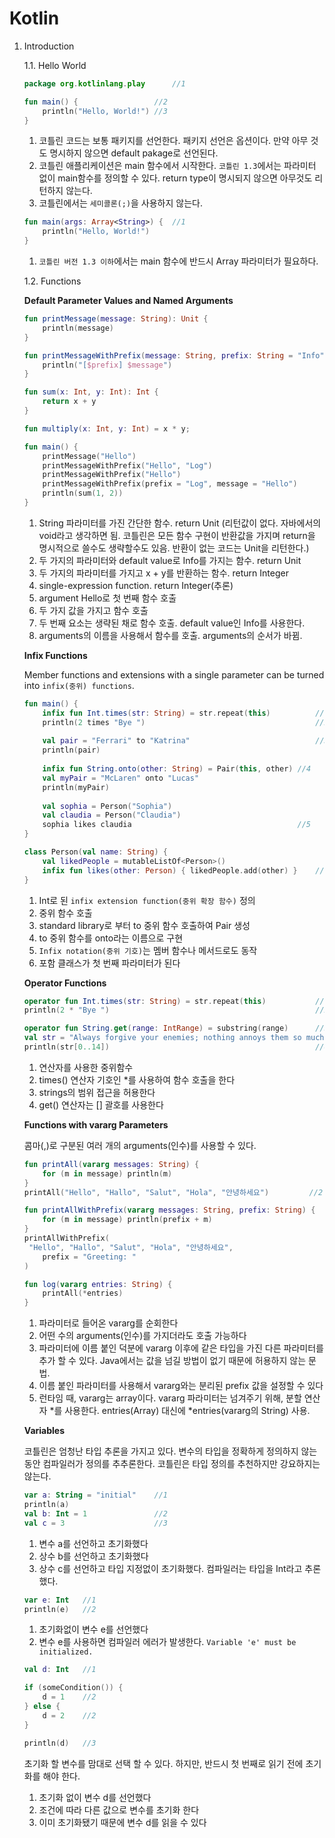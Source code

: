 # Kotlin

1. Introduction

   1.1. Hello World

   ```kotlin
   package org.kotlinlang.play		//1
   
   fun main() {					//2
       println("Hello, World!")	//3
   }
   ```

   1. 코틀린 코드는 보통 패키지를 선언한다. 패키지 선언은 옵션이다. 만약 아무 것도 명시하지 않으면 default pakage로 선언된다.
   2. 코틀린 애플리케이션은 main 함수에서 시작한다. `코틀린 1.3`에서는 파라미터 없이 main함수를 정의할 수 있다. return type이 명시되지 않으면 아무것도 리턴하지 않는다.
   3. 코틀린에서는 `세미콜론(;)`을 사용하지 않는다.

   ```kotlin
   fun main(args: Array<String>) {	//1
       println("Hello, World!")
   }
   ```

   1. `코틀린 버전 1.3 이하`에서는 main 함수에 반드시 Array<String> 파라미터가 필요하다.

   

   1.2. Functions

   **Default Parameter Values and Named Arguments**

   ```kotlin
   fun printMessage(message: String): Unit {								//1
       println(message)
   }
   
   fun printMessageWithPrefix(message: String, prefix: String = "Info") {	//2
       println("[$prefix] $message")
   }
   
   fun sum(x: Int, y: Int): Int {											//3
       return x + y
   }
   
   fun multiply(x: Int, y: Int) = x * y;									//4
   
   fun main() {
       printMessage("Hello")												//5
       printMessageWithPrefix("Hello", "Log")								//6
       printMessageWithPrefix("Hello")										//7
       printMessageWithPrefix(prefix = "Log", message = "Hello")			//8
       println(sum(1, 2))													//9
   }
   ```

   1. String 파라미터를 가진 간단한 함수. return Unit (리턴값이 없다. 자바에서의 void라고 생각하면 됨. 코틀린은 모든 함수 구현이 반환값을 가지며 return을 명시적으로 쓸수도 생략할수도 있음. 반환이 없는 코드는 Unit을 리턴한다.)
   2. 두 가지의 파라미터와 default value로 Info를 가지는 함수. return Unit
   3. 두 가지의 파라미터를 가지고 x + y를 반환하는 함수. return Integer
   4. single-expression function. return Integer(추론)
   5. argument Hello로 첫 번째 함수 호출
   6. 두 가지 값을 가지고 함수 호출
   7. 두 번째 요소는 생략된 채로 함수 호출. default value인 Info를 사용한다.
   8. arguments의 이름을 사용해서 함수를 호출. arguments의 순서가 바뀜.

   

   **Infix Functions**

   Member functions and extensions with a single parameter can be turned into `infix(중위) functions`.

   ```kotlin
   fun main() {
       infix fun Int.times(str: String) = str.repeat(this)			//1
       println(2 times "Bye ")										//2
       
       val pair = "Ferrari" to "Katrina"							//3
       println(pair)
       
       infix fun String.onto(other: String) = Pair(this, other)	//4
       val myPair = "McLaren" onto "Lucas"
       println(myPair)
       
       val sophia = Person("Sophia")
       val claudia = Person("Claudia")
       sophia likes claudia										//5
   }
   
   class Person(val name: String) {
       val likedPeople = mutableListOf<Person>()
       infix fun likes(other: Person) { likedPeople.add(other) }	//6
   }
   ```

   1. Int로 된 `infix extension function(중위 확장 함수)` 정의
   2. 중위 함수 호출
   3. standard library로 부터 to 중위 함수 호출하여 Pair 생성
   4. to 중위 함수를 onto라는 이름으로 구현
   5. `Infix notation(중위 기호)`는 멤버 함수나 메서드로도 동작
   6. 포함 클래스가 첫 번째 파라미터가 된다

   

   **Operator Functions**

   ```kotlin
   operator fun Int.times(str: String) = str.repeat(this)			//1
   println(2 * "Bye ")												//2
   
   operator fun String.get(range: IntRange) = substring(range)		//3
   val str = "Always forgive your enemies; nothing annoys them so much."
   println(str[0..14])												//4
   ```

   1. 연산자를 사용한 중위함수
   2. times() 연산자 기호인 *를 사용하여 함수 호출을 한다
   3. strings의 범위 접근을 허용한다
   4. get() 연산자는 [] 괄호를 사용한다

   

   **Functions with vararg Parameters**

   콤마(,)로 구분된 여러 개의 arguments(인수)를 사용할 수 있다.

   ```kotlin
   fun printAll(vararg messages: String) {								//1
       for (m in message) println(m)
   }
   printAll("Hello", "Hallo", "Salut", "Hola", "안녕하세요")			//2
   
   fun printAllWithPrefix(vararg messages: String, prefix: String) {	//3
       for (m in message) println(prefix + m)
   }
   printAllWithPrefix(
   	"Hello", "Hallo", "Salut", "Hola", "안녕하세요",
       prefix = "Greeting: "											//4
   )
   
   fun log(vararg entries: String) {
       printAll(*entries)												//5
   }
   ```

   1. 파라미터로 들어온 vararg를 순회한다
   2. 어떤 수의 arguments(인수)를 가지더라도 호출 가능하다
   3. 파라미터에 이름 붙인 덕분에 vararg 이후에 같은 타입을 가진 다른 파라미터를 추가 할 수 있다. Java에서는 값을 넘길 방법이 없기 때문에 허용하지 않는 문법.
   4. 이름 붙인 파라미터를 사용해서 vararg와는 분리된  prefix 값을 설정할 수 있다
   5. 런타임 때, vararg는 array이다. vararg 파라미터는 넘겨주기 위해, 분할 연산자 *를 사용한다. entries(Array<String>) 대신에 *entries(vararg의 String) 사용.

   

   **Variables**

   코틀린은 엄청난 타입 추론을 가지고 있다. 변수의 타입을 정확하게 정의하지 않는 동안 컴파일러가 정의를 추추론한다. 코틀린은 타입 정의를 추천하지만 강요하지는 않는다.

   ```kotlin
   var a: String = "initial"	//1
   println(a)
   val b: Int = 1				//2
   val c = 3					//3
   ```

   1. 변수 a를 선언하고 초기화했다
   2. 상수 b를 선언하고 초기화했다
   3. 상수 c를 선언하고 타입 지정없이 초기화했다. 컴파일러는 타입을 Int라고 추론했다.

   ```kotlin
   var e: Int	//1
   println(e)	//2
   ```

   1. 초기화없이 변수 e를 선언했다
   2. 변수 e를 사용하면 컴파일러 에러가 발생한다. `Variable 'e' must be initialized.`

   ```kotlin
   val d: Int	//1
   
   if (someCondition()) {
       d = 1	//2
   } else {
       d = 2	//2
   }
   
   println(d)	//3
   ```

   초기화 할 변수를 맘대로 선택 할 수 있다. 하지만, 반드시 첫 번째로 읽기 전에 초기화를 해야 한다.

   1. 초기화 없이 변수 d를 선언했다
   2. 조건에 따라 다른 값으로 변수를 초기화 한다
   3. 이미 초기화됐기 때문에 변수 d를 읽을 수 있다

   

   



